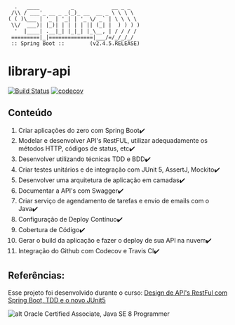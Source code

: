```
  .   ____          _            __ _ _
 /\\ / ___'_ __ _ _(_)_ __  __ _ \ \ \ \
( ( )\___ | '_ | '_| | '_ \/ _` | \ \ \ \
 \\/  ___)| |_)| | | | | || (_| |  ) ) ) )
  '  |____| .__|_| |_|_| |_\__, | / / / /
 =========|_|==============|___/=/_/_/_/
 :: Spring Boot ::        (v2.4.5.RELEASE)
```

# library-api
[![Build Status](https://travis-ci.com/eduardotsilva/library-api.svg?branch=main)](https://travis-ci.com/eduardotsilva/library-api)
[![codecov](https://codecov.io/gh/eduardotsilva/library-api/branch/main/graph/badge.svg?token=5WB08YYSW0)](https://codecov.io/gh/eduardotsilva/library-api)

## Conteúdo
1. Criar aplicações do zero com Spring Boot:heavy_check_mark:
2. Modelar e desenvolver API's RestFUL, utilizar adequadamente os métodos HTTP, códigos de status, etc:heavy_check_mark:
3. Desenvolver utilizando técnicas TDD e BDD:heavy_check_mark:
4. Criar testes unitários e de integração com JUnit 5, AssertJ, Mockito:heavy_check_mark:
5. Desenvolver uma arquitetura de aplicação em camadas:heavy_check_mark:
6. Documentar a API's com Swagger:heavy_check_mark:
7. Criar serviço de agendamento de tarefas e envio de emails com o Java:heavy_check_mark:
8. Configuração de Deploy Contínuo:heavy_check_mark:
9. Cobertura de Código:heavy_check_mark:
10. Gerar o build da aplicação e fazer o deploy de sua API na nuvem:heavy_check_mark:
11. Integração do Github com Codecov e Travis CI:heavy_check_mark:

## Referências:
Esse projeto foi desenvolvido durante o curso: [Design de API's RestFul com Spring Boot, TDD e o novo JUnit5
](https://www.udemy.com/course/design-de-apis-restful-com-tdd-spring-boot-e-junit-5/) 

![alt Oracle Certified Associate, Java SE 8 Programmer](https://images.credly.com/size/110x110/images/a9848abf-f8bd-474d-a9b4-6086da11a916/Oracle_Associates_Badge__1_.png)

